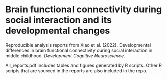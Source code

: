 # Brain functional connectivity during social interaction and its developmental changes
Reproducible analysis reports from Xiao et al. (2022). Developmental differences in brain functional connectivity during social interaction
in middle childhood. _Development Cognitive Neuroscience_. 

All_reports.pdf includes tables and figures generated by R scripts. Other R scripts that are sourced in the reports are also included in the repo.

